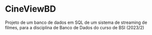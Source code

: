 # CineViewBD
 Projeto de um banco de dados em SQL de um sistema de streaming de filmes, para a disciplina de Banco de Dados do curso de BSI (2023/2)
